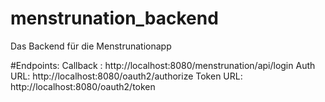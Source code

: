 # menstrunation_backend
Das Backend für die Menstrunationapp


#Endpoints:
Callback : http://localhost:8080/menstrunation/api/login
Auth URL: http://localhost:8080/oauth2/authorize
Token URL: http://localhost:8080/oauth2/token
